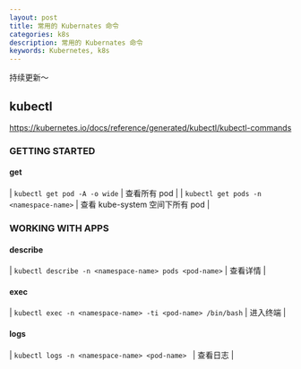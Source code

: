 ```yaml
---
layout: post
title: 常用的 Kubernates 命令
categories: k8s
description: 常用的 Kubernates 命令
keywords: Kubernetes, k8s
---
```



持续更新～

## kubectl
<https://kubernetes.io/docs/reference/generated/kubectl/kubectl-commands>

### GETTING STARTED
#### get

| `kubectl get pod -A -o wide` | 查看所有 pod |
| `kubectl get pods -n <namespace-name>` | 查看 kube-system 空间下所有 pod |

### WORKING WITH APPS
#### describe

| `kubectl describe -n <namespace-name> pods <pod-name>` | 查看详情 |

#### exec

| `kubectl exec -n <namespace-name> -ti <pod-name> /bin/bash` | 进入终端 |

#### logs

| `kubectl logs -n <namespace-name> <pod-name> ` | 查看日志 |


